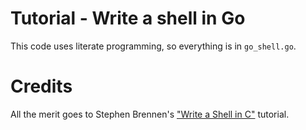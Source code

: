 # Tutorial - Write a shell in Go

This code uses literate programming, so everything is in `go_shell.go`.

# Credits

All the merit goes to Stephen Brennen's ["Write a Shell in C"][0] tutorial.

[0]: http://stephen-brennan.com/2015/01/16/write-a-shell-in-c/
